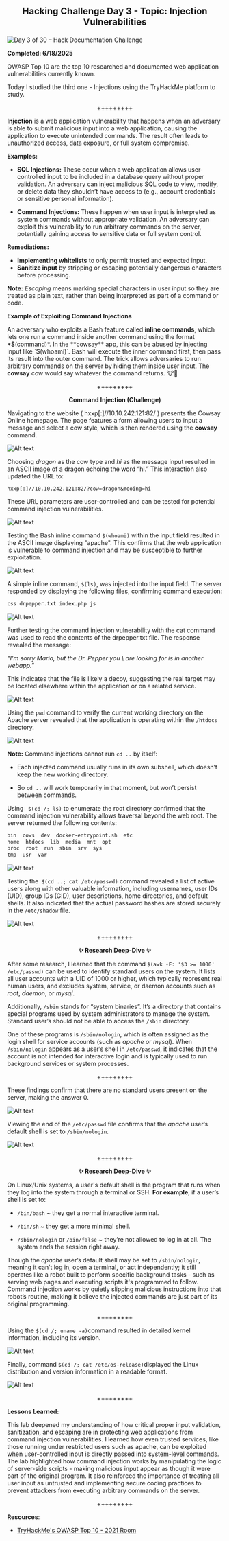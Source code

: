 **<p align="center">Hacking Challenge Day 3 - Topic: Injection Vulnerabilities</p>**
---
![Day 3 of 30 – Hack Documentation Challenge](https://img.shields.io/badge/Day%203%20of%2030-Hack%20Documentation%20Challenge-crimson?style=for-the-badge&logo=tryhackme)

**Completed: 6/18/2025**

OWASP Top 10 are the top 10 researched and documented web application vulnerabilities currently known.

Today I studied the third one - Injections using the TryHackMe platform to study.

<p align="center">+++++++++</p>

**Injection** is a web application vulnerability that happens when an adversary is able to submit malicious input into a web application, causing the application to execute unintended commands. The result often leads to unauthorized access, data exposure, or full system compromise.

**Examples:**
- **SQL Injections:** These occur when a web application allows user-controlled input to be included in a database query without proper validation. An adversary can inject malicious SQL code to view, modify, or delete data they shouldn’t have access to (e.g., account credentials or sensitive personal information).

- **Command Injections:** These happen when user input is interpreted as system commands without appropriate validation. An adversary can exploit this vulnerability to run arbitrary commands on the server, potentially gaining access to sensitive data or full system control.

**Remediations:**

- **Implementing whitelists** to only permit trusted and expected input.
- **Sanitize input** by stripping or escaping potentially dangerous characters before processing.

**Note:** *Escaping* means marking special characters in user input so they are treated as plain text, rather than being interpreted as part of a command or code.

**Example of Exploiting Command Injections**

An adversary who exploits a Bash feature called **inline commands**, which lets one run a command inside another command using the format *$(command)*. In the **cowsay** app, this can be abused by injecting input like `$(whoami)`. Bash will execute the inner command first, then pass its result into the outer command. The trick allows adversaries to run arbitrary commands on the server by hiding them inside user input. The **cowsay** cow would say whatever the command returns. 🐮💬

<p align="center">+++++++++</p>

**<p align="center">Command Injection (Challenge)</p>**

Navigating to the website ( hxxp[:]//10.10.242.121:82/ ) presents the Cowsay Online homepage. The page features a form allowing users to input a message and select a cow style, which is then rendered using the **cowsay** command.

![Alt text](1)

Choosing *dragon* as the cow type and *hi* as the message input resulted in an ASCII image of a dragon echoing the word “hi.” This interaction also updated the URL to:
```
hxxp[:]//10.10.242.121:82/?cow=dragon&mooing=hi
```
These URL parameters are user-controlled and can be tested for potential command injection vulnerabilities.

![Alt text](2)

Testing the Bash inline command `$(whoami)` within the input field resulted in the ASCII image displaying "apache". This confirms that the web application is vulnerable to command injection and may be susceptible to further exploitation.

![Alt text](3)

A simple inline command, `$(ls)`, was injected into the input field. The server responded by displaying the following files, confirming command execution:
```BASH 
css drpepper.txt index.php js
```
![Alt text](4)

Further testing the command injection vulnerability with the cat command was used to read the contents of the drpepper.txt file. The response revealed the message:

*"I'm sorry Mario, but the Dr. Pepper you \ are looking for is in another webapp."*

This indicates that the file is likely a decoy, suggesting the real target may be located elsewhere within the application or on a related service.

![Alt text](5)

Using the `pwd` command to verify the current working directory on the Apache server revealed that the application is operating within the `/htdocs` directory.

![Alt text](6)

**Note:** Command injections cannot run `cd ..` by itself:

- Each injected command usually runs in its own subshell, which doesn’t keep the new working directory.


- So `cd ..` will work temporarily in that moment, but won’t persist between commands.

Using ` $(cd /; ls)` to enumerate the root directory confirmed that the command injection vulnerability allows traversal beyond the web root. The server returned the following contents:

```BASH
bin  cows  dev  docker-entrypoint.sh  etc  
home  htdocs  lib  media  mnt  opt  
proc  root  run  sbin  srv  sys  
tmp  usr  var
```

![Alt text](7)

Testing the` $(cd ..; cat /etc/passwd)` command revealed a list of active users along with other valuable information, including usernames, user IDs (UID), group IDs (GID), user descriptions, home directories, and default shells. It also indicated that the actual password hashes are stored securely in the `/etc/shadow` file.

![Alt text](8)

<p align="center">+++++++++</p>

**<p align="center">✨ Research Deep-Dive ✨</p>**

After some research, I learned that the command `$(awk -F: '$3 >= 1000' /etc/passwd)` can be used to identify standard users on the system. It lists all user accounts with a UID of 1000 or higher, which typically represent real human users, and excludes system, service, or daemon accounts such as *root*, *daemon*, or *mysql*.

Additionally, `/sbin` stands for “system binaries”. It’s a directory that contains special programs used by system administrators to manage the system. Standard user’s should not be able to access the `/sbin` directory. 

One of these programs is `/sbin/nologin`, which is often assigned as the login shell for service accounts (such as *apache* or *mysql*). When `/sbin/nologin` appears as a user’s shell in `/etc/passwd`, it indicates that the account is not intended for interactive login and is typically used to run background services or system processes.

<p align="center">+++++++++</p>

These findings confirm that there are no standard users present on the server, making the answer 0.

![Alt text](9)

Viewing the end of the `/etc/passwd` file confirms that the *apache* user’s default shell is set to `/sbin/nologin`.

![Alt text](10)


<p align="center">+++++++++</p>

**<p align="center">✨ Research Deep-Dive ✨</p>**

On Linux/Unix systems, a user's default shell is the program that runs when they log into the system through a terminal or SSH.
**For example**, if a user’s shell is set to:


- `/bin/bash` ~ they get a normal interactive terminal.


- `/bin/sh` ~ they get a more minimal shell.


- `/sbin/nologin` or `/bin/false` ~ they’re not allowed to log in at all. The system ends the session right away.

Though the *apache* user’s default shell may be set to `/sbin/nologin`, meaning it can’t log in, open a terminal, or act independently; it still operates like a robot built to perform specific background tasks - such as serving web pages and executing scripts it's programmed to follow. Command injection works by quietly slipping malicious instructions into that robot’s routine, making it believe the injected commands are just part of its original programming.

<p align="center">+++++++++</p>

Using the `$(cd /; uname -a)`command resulted in detailed kernel information, including its version. 

![Alt text](11)

Finally, command `$(cd /; cat /etc/os-release)`displayed the Linux distribution and version information in a readable format.

![Alt text](12)

<p align="center">+++++++++</p>

**Lessons Learned:**

This lab deepened my understanding of how critical proper input validation, sanitization, and escaping are in protecting web applications from command injection vulnerabilities. I learned how even trusted services, like those running under restricted users such as apache, can be exploited when user-controlled input is directly passed into system-level commands. The lab highlighted how command injection works by manipulating the logic of server-side scripts - making malicious input appear as though it were part of the original program. It also reinforced the importance of treating all user input as untrusted and implementing secure coding practices to prevent attackers from executing arbitrary commands on the server.

<p align="center">+++++++++</p>

**Resources**:
- [TryHackMe's OWASP Top 10 - 2021 Room](https://tryhackme.com/room/owasptop102021)
